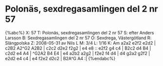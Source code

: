 # Polonäs, sexdregasamlingen del 2 nr 57

{%abc%}
X: 57
T: Polonäs, sexdregasamlingen del 2 nr 57
S: efter Anders Larsson
B: Sexdregasamlingen del 2 nr 57
O: Sexdrega, Västergötland
R: Slängpolska
Z: 2008-05-31 av Nils L
M: 3/4
L: 1/16
K: Am
a2a2 e2f2 e2d2 | c2B2 A2^G2 A2B2 | c2c2 d2e2 f2g2 | e4 e8 ::
e2f2 g4 c4 | B2c2 d4 B4 | c2d2 e4 A4 | ^G2A2 B4 E4 | e4 a2b2 a2g2 | 
f2e2 f4 d4 | d4 g2a2 g2f2 | e2d2 e4 c4 | e4 f2e2 d2c2 | B2A^G A4 :|
{%endabc%}

